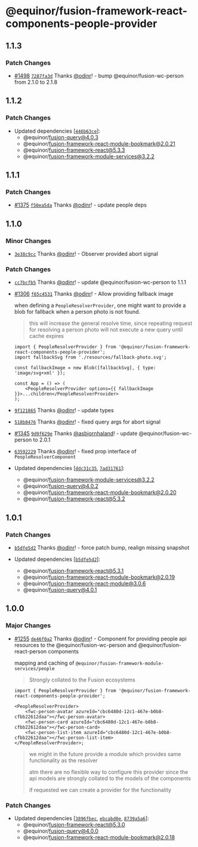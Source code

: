 # @equinor/fusion-framework-react-components-people-provider

## 1.1.3

### Patch Changes

-   [#1498](https://github.com/equinor/fusion-framework/pull/1498) [`7287fa3d`](https://github.com/equinor/fusion-framework/commit/7287fa3dca655c84b3a4f5f904e3f423ec341e7a) Thanks [@odinr](https://github.com/odinr)! - bump @equinor/fusion-wc-person from 2.1.0 to 2.1.8

## 1.1.2

### Patch Changes

-   Updated dependencies [[`446b63ce`](https://github.com/equinor/fusion-framework/commit/446b63ce44b59a3aaab4399c0d877d3a1b560a0e)]:
    -   @equinor/fusion-query@4.0.3
    -   @equinor/fusion-framework-react-module-bookmark@2.0.21
    -   @equinor/fusion-framework-react@5.3.3
    -   @equinor/fusion-framework-module-services@3.2.2

## 1.1.1

### Patch Changes

-   [#1375](https://github.com/equinor/fusion-framework/pull/1375) [`f50ea5da`](https://github.com/equinor/fusion-framework/commit/f50ea5dab449ce7a5e3071f65fac4e800a619eec) Thanks [@odinr](https://github.com/odinr)! - update people deps

## 1.1.0

### Minor Changes

-   [`3e38c9cc`](https://github.com/equinor/fusion-framework/commit/3e38c9cc925fc0456837e42e7ee3ac55e9553bad) Thanks [@odinr](https://github.com/odinr)! - Observer provided abort signal

### Patch Changes

-   [`cc7bcfb5`](https://github.com/equinor/fusion-framework/commit/cc7bcfb51187fb757b95793356da4a11b233d930) Thanks [@odinr](https://github.com/odinr)! - update @equinor/fusion-wc-person to 1.1.1

-   [#1306](https://github.com/equinor/fusion-framework/pull/1306) [`f65c4531`](https://github.com/equinor/fusion-framework/commit/f65c453178e2c581acb154d5839971c75f60fa86) Thanks [@odinr](https://github.com/odinr)! - Allow providing fallback image

    when defining a `PeopleResolverProvider`, one might want to provide a blob for fallback when a person photo is not found.

    > this will increase the general resolve time, since repeating request for resolving a person photo will not execute a new query until cache expires

    ```tsx
    import { PeopleResolverProvider } from '@equinor/fusion-framework-react-components-people-provider';
    import fallbackSvg from './resources/fallback-photo.svg';

    const fallbackImage = new Blob([fallbackSvg], { type: 'image/svg+xml' });

    const App = () => (
        <PeopleResolverProvider options={{ fallbackImage }}>...children</PeopleResolverProvider>
    );
    ```

-   [`9f121865`](https://github.com/equinor/fusion-framework/commit/9f121865254a0c76c4a812e6e42bfe3c7086c714) Thanks [@odinr](https://github.com/odinr)! - update types

-   [`518b8476`](https://github.com/equinor/fusion-framework/commit/518b8476bb40255d05e937663d3a513de479a1f8) Thanks [@odinr](https://github.com/odinr)! - fixed query args for abort signal

-   [#1345](https://github.com/equinor/fusion-framework/pull/1345) [`9d9f629e`](https://github.com/equinor/fusion-framework/commit/9d9f629e007df38db75067781b251b7e5e9673da) Thanks [@asbjornhaland](https://github.com/asbjornhaland)! - update @equinor/fusion-wc-person to 2.0.1

-   [`63592229`](https://github.com/equinor/fusion-framework/commit/63592229cea4d3606289738fe14b432e9978623f) Thanks [@odinr](https://github.com/odinr)! - fixed prop interface of `PeopleResolverComponent`

-   Updated dependencies [[`ddc31c35`](https://github.com/equinor/fusion-framework/commit/ddc31c3571e36be057095238cf22e78051f423b0), [`7ad31761`](https://github.com/equinor/fusion-framework/commit/7ad3176102f92da108b67ede6fdf29b76149bed9)]:
    -   @equinor/fusion-framework-module-services@3.2.2
    -   @equinor/fusion-query@4.0.2
    -   @equinor/fusion-framework-react-module-bookmark@2.0.20
    -   @equinor/fusion-framework-react@5.3.2

## 1.0.1

### Patch Changes

-   [`b5dfe5d2`](https://github.com/equinor/fusion-framework/commit/b5dfe5d29a249e0cca6c9589322931dfedd06acc) Thanks [@odinr](https://github.com/odinr)! - force patch bump, realign missing snapshot

-   Updated dependencies [[`b5dfe5d2`](https://github.com/equinor/fusion-framework/commit/b5dfe5d29a249e0cca6c9589322931dfedd06acc)]:
    -   @equinor/fusion-framework-react@5.3.1
    -   @equinor/fusion-framework-react-module-bookmark@2.0.19
    -   @equinor/fusion-framework-react-module@3.0.6
    -   @equinor/fusion-query@4.0.1

## 1.0.0

### Major Changes

-   [#1255](https://github.com/equinor/fusion-framework/pull/1255) [`de46f0a2`](https://github.com/equinor/fusion-framework/commit/de46f0a2ce93134fc32bf587d29dd32d7ab9a8d9) Thanks [@odinr](https://github.com/odinr)! - Component for providing people api resources to the @equinor/fusion-wc-person and @equinor/fusion-react-person components

    mapping and caching of `@equinor/fusion-framework-module-services/people`

    > Strongly collated to the Fusion ecosystems

    ```tsx
    import { PeopleResolverProvider } from '@equinor/fusion-framework-react-components-people-provider';

    <PeopleResolverProvider>
        <fwc-person-avatar azureId="cbc6480d-12c1-467e-b0b8-cfbb22612daa"></fwc-person-avatar>
        <fwc-person-card azureId="cbc6480d-12c1-467e-b0b8-cfbb22612daa"></fwc-person-card>
        <fwc-person-list-item azureId="cbc6480d-12c1-467e-b0b8-cfbb22612daa"></fwc-person-list-item>
    </PeopleResolverProvider>;
    ```

    > we might in the future provide a module which provides same functionality as the resolver
    >
    > atm there are no flexible way to configure this provider since the api models are strongly collated to the models of the components
    >
    > if requested we can create a provider for the functionality

### Patch Changes

-   Updated dependencies [[`3896fbec`](https://github.com/equinor/fusion-framework/commit/3896fbec3458dbe2ebd66e772465d5f89cd20658), [`ebcabd0e`](https://github.com/equinor/fusion-framework/commit/ebcabd0e6945e1420a0a9a7d82bd9255da1b8578), [`8739a5a6`](https://github.com/equinor/fusion-framework/commit/8739a5a65d8aaa46ce9ef56cce013efeeb006e8a)]:
    -   @equinor/fusion-framework-react@5.3.0
    -   @equinor/fusion-query@4.0.0
    -   @equinor/fusion-framework-react-module-bookmark@2.0.18
